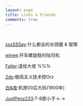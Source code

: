 ```yaml
---
layout: page
title: Links & Friends
comments: true
---
```

 
 
[sssSSSay](https://ssssssay.github.io/):什么都会的长颈鹿 & 智障

[winee](http://blog.leanote.com/winee):开车螺旋稳的陆司机

[Faller](http://blog.leanote.com/faller):退役大佬 %%%

[2do](http://2do.bitcron.com/post/links?type=page):极简主义技术控Orz

[白&夜](http://www.cnblogs.com/whitenight/):机房00后大妈(1900年)

[JustPenz233](http://blog.csdn.net/justpenz233):7-8那小子→.→
